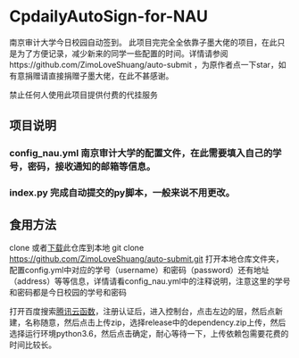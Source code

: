# CpdailyAutoSign-for-NAU
南京审计大学今日校园自动签到。
此项目完完全全依靠子墨大佬的项目，在此只是为了方便记录，减少新来的同学一些配置的时间。详情请参阅https://github.com/ZimoLoveShuang/auto-submit ，为原作者点一下star，如有意捐赠请直接捐赠子墨大佬，在此不甚感谢。

禁止任何人使用此项目提供付费的代挂服务

## 项目说明

### config_nau.yml 南京审计大学的配置文件，在此需要填入自己的学号，密码，接收通知的邮箱等信息。
### index.py 完成自动提交的py脚本，一般来说不用更改。

## 食用方法
clone 或者[下载]()此仓库到本地
git clone https://github.com/ZimoLoveShuang/auto-submit.git
打开本地仓库文件夹，配置config.yml中对应的学号（username）和密码（password）还有地址（address）等等信息，详情请看config_nau.yml中的注释说明，注意这里的学号和密码都是今日校园的学号和密码

打开百度搜索[腾讯云函数](https://console.cloud.tencent.com/scf/)，注册认证后，进入控制台，点击左边的层，然后点新建，名称随意，然后点击上传zip，选择release中的dependency.zip上传，然后选择运行环境python3.6，然后点击确定，耐心等待一下，上传依赖包需要花费的时间比较长。

